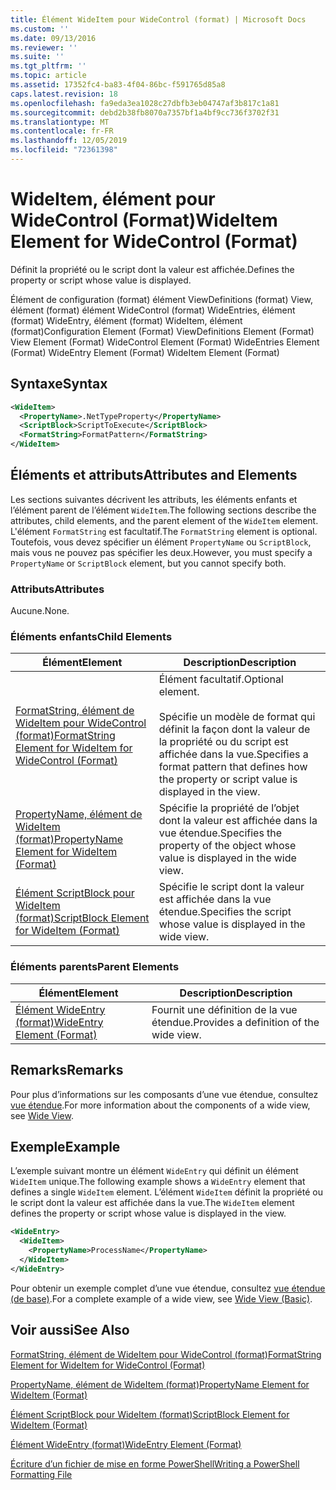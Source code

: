 ```yaml
---
title: Élément WideItem pour WideControl (format) | Microsoft Docs
ms.custom: ''
ms.date: 09/13/2016
ms.reviewer: ''
ms.suite: ''
ms.tgt_pltfrm: ''
ms.topic: article
ms.assetid: 17352fc4-ba83-4f04-86bc-f591765d85a8
caps.latest.revision: 18
ms.openlocfilehash: fa9eda3ea1028c27dbfb3eb04747af3b817c1a81
ms.sourcegitcommit: debd2b38fb8070a7357bf1a4bf9cc736f3702f31
ms.translationtype: MT
ms.contentlocale: fr-FR
ms.lasthandoff: 12/05/2019
ms.locfileid: "72361398"
---
```

# <a name="wideitem-element-for-widecontrol-format"></a><span data-ttu-id="62f38-102">WideItem, élément pour WideControl (Format)</span><span class="sxs-lookup"><span data-stu-id="62f38-102">WideItem Element for WideControl (Format)</span></span>

<span data-ttu-id="62f38-103">Définit la propriété ou le script dont la valeur est affichée.</span><span class="sxs-lookup"><span data-stu-id="62f38-103">Defines the property or script whose value is displayed.</span></span>

<span data-ttu-id="62f38-104">Élément de configuration (format) élément ViewDefinitions (format) View, élément (format) élément WideControl (format) WideEntries, élément (format) WideEntry, élément (format) WideItem, élément (format)</span><span class="sxs-lookup"><span data-stu-id="62f38-104">Configuration Element (Format) ViewDefinitions Element (Format) View Element (Format) WideControl Element (Format) WideEntries Element (Format) WideEntry Element (Format) WideItem Element (Format)</span></span>

## <a name="syntax"></a><span data-ttu-id="62f38-105">Syntaxe</span><span class="sxs-lookup"><span data-stu-id="62f38-105">Syntax</span></span>

```xml
<WideItem>
  <PropertyName>.NetTypeProperty</PropertyName>
  <ScriptBlock>ScriptToExecute</ScriptBlock>
  <FormatString>FormatPattern</FormatString>
</WideItem>
```

## <a name="attributes-and-elements"></a><span data-ttu-id="62f38-106">Éléments et attributs</span><span class="sxs-lookup"><span data-stu-id="62f38-106">Attributes and Elements</span></span>

<span data-ttu-id="62f38-107">Les sections suivantes décrivent les attributs, les éléments enfants et l’élément parent de l’élément `WideItem`.</span><span class="sxs-lookup"><span data-stu-id="62f38-107">The following sections describe the attributes, child elements, and the parent element of the `WideItem` element.</span></span> <span data-ttu-id="62f38-108">L'élément `FormatString` est facultatif.</span><span class="sxs-lookup"><span data-stu-id="62f38-108">The `FormatString` element is optional.</span></span> <span data-ttu-id="62f38-109">Toutefois, vous devez spécifier un élément `PropertyName` ou `ScriptBlock`, mais vous ne pouvez pas spécifier les deux.</span><span class="sxs-lookup"><span data-stu-id="62f38-109">However, you must specify a `PropertyName` or `ScriptBlock` element, but you cannot specify both.</span></span>

### <a name="attributes"></a><span data-ttu-id="62f38-110">Attributs</span><span class="sxs-lookup"><span data-stu-id="62f38-110">Attributes</span></span>

<span data-ttu-id="62f38-111">Aucune.</span><span class="sxs-lookup"><span data-stu-id="62f38-111">None.</span></span>

### <a name="child-elements"></a><span data-ttu-id="62f38-112">Éléments enfants</span><span class="sxs-lookup"><span data-stu-id="62f38-112">Child Elements</span></span>

|<span data-ttu-id="62f38-113">Élément</span><span class="sxs-lookup"><span data-stu-id="62f38-113">Element</span></span>|<span data-ttu-id="62f38-114">Description</span><span class="sxs-lookup"><span data-stu-id="62f38-114">Description</span></span>|
|-------------|-----------------|
|[<span data-ttu-id="62f38-115">FormatString, élément de WideItem pour WideControl (format)</span><span class="sxs-lookup"><span data-stu-id="62f38-115">FormatString Element for WideItem for WideControl (Format)</span></span>](./formatstring-element-for-wideitem-for-widecontrol-format.md)|<span data-ttu-id="62f38-116">Élément facultatif.</span><span class="sxs-lookup"><span data-stu-id="62f38-116">Optional element.</span></span><br /><br /> <span data-ttu-id="62f38-117">Spécifie un modèle de format qui définit la façon dont la valeur de la propriété ou du script est affichée dans la vue.</span><span class="sxs-lookup"><span data-stu-id="62f38-117">Specifies a format pattern that defines how the property or script value is displayed in the view.</span></span>|
|[<span data-ttu-id="62f38-118">PropertyName, élément de WideItem (format)</span><span class="sxs-lookup"><span data-stu-id="62f38-118">PropertyName Element for WideItem (Format)</span></span>](./propertyname-element-for-wideitem-for-widecontrol-format.md)|<span data-ttu-id="62f38-119">Spécifie la propriété de l’objet dont la valeur est affichée dans la vue étendue.</span><span class="sxs-lookup"><span data-stu-id="62f38-119">Specifies the property of the object whose value is displayed in the wide view.</span></span>|
|[<span data-ttu-id="62f38-120">Élément ScriptBlock pour WideItem (format)</span><span class="sxs-lookup"><span data-stu-id="62f38-120">ScriptBlock Element for WideItem (Format)</span></span>](./scriptblock-element-for-wideitem-for-widecontrol-format.md)|<span data-ttu-id="62f38-121">Spécifie le script dont la valeur est affichée dans la vue étendue.</span><span class="sxs-lookup"><span data-stu-id="62f38-121">Specifies the script whose value is displayed in the wide view.</span></span>|

### <a name="parent-elements"></a><span data-ttu-id="62f38-122">Éléments parents</span><span class="sxs-lookup"><span data-stu-id="62f38-122">Parent Elements</span></span>

|<span data-ttu-id="62f38-123">Élément</span><span class="sxs-lookup"><span data-stu-id="62f38-123">Element</span></span>|<span data-ttu-id="62f38-124">Description</span><span class="sxs-lookup"><span data-stu-id="62f38-124">Description</span></span>|
|-------------|-----------------|
|[<span data-ttu-id="62f38-125">Élément WideEntry (format)</span><span class="sxs-lookup"><span data-stu-id="62f38-125">WideEntry Element (Format)</span></span>](./wideentry-element-for-widecontrol-format.md)|<span data-ttu-id="62f38-126">Fournit une définition de la vue étendue.</span><span class="sxs-lookup"><span data-stu-id="62f38-126">Provides a definition of the wide view.</span></span>|

## <a name="remarks"></a><span data-ttu-id="62f38-127">Remarks</span><span class="sxs-lookup"><span data-stu-id="62f38-127">Remarks</span></span>

<span data-ttu-id="62f38-128">Pour plus d’informations sur les composants d’une vue étendue, consultez [vue étendue](./creating-a-wide-view.md).</span><span class="sxs-lookup"><span data-stu-id="62f38-128">For more information about the components of a wide view, see [Wide View](./creating-a-wide-view.md).</span></span>

## <a name="example"></a><span data-ttu-id="62f38-129">Exemple</span><span class="sxs-lookup"><span data-stu-id="62f38-129">Example</span></span>

<span data-ttu-id="62f38-130">L’exemple suivant montre un élément `WideEntry` qui définit un élément `WideItem` unique.</span><span class="sxs-lookup"><span data-stu-id="62f38-130">The following example shows a `WideEntry` element that defines a single `WideItem` element.</span></span> <span data-ttu-id="62f38-131">L’élément `WideItem` définit la propriété ou le script dont la valeur est affichée dans la vue.</span><span class="sxs-lookup"><span data-stu-id="62f38-131">The `WideItem` element defines the property or script whose value is displayed in the view.</span></span>

```xml
<WideEntry>
  <WideItem>
    <PropertyName>ProcessName</PropertyName>
  </WideItem>
</WideEntry>
```

<span data-ttu-id="62f38-132">Pour obtenir un exemple complet d’une vue étendue, consultez [vue étendue (de base)](./wide-view-basic.md).</span><span class="sxs-lookup"><span data-stu-id="62f38-132">For a complete example of a wide view, see [Wide View (Basic)](./wide-view-basic.md).</span></span>

## <a name="see-also"></a><span data-ttu-id="62f38-133">Voir aussi</span><span class="sxs-lookup"><span data-stu-id="62f38-133">See Also</span></span>

[<span data-ttu-id="62f38-134">FormatString, élément de WideItem pour WideControl (format)</span><span class="sxs-lookup"><span data-stu-id="62f38-134">FormatString Element for WideItem for WideControl (Format)</span></span>](./formatstring-element-for-wideitem-for-widecontrol-format.md)

[<span data-ttu-id="62f38-135">PropertyName, élément de WideItem (format)</span><span class="sxs-lookup"><span data-stu-id="62f38-135">PropertyName Element for WideItem (Format)</span></span>](./propertyname-element-for-wideitem-for-widecontrol-format.md)

[<span data-ttu-id="62f38-136">Élément ScriptBlock pour WideItem (format)</span><span class="sxs-lookup"><span data-stu-id="62f38-136">ScriptBlock Element for WideItem (Format)</span></span>](./scriptblock-element-for-wideitem-for-widecontrol-format.md)

[<span data-ttu-id="62f38-137">Élément WideEntry (format)</span><span class="sxs-lookup"><span data-stu-id="62f38-137">WideEntry Element (Format)</span></span>](./wideentry-element-for-widecontrol-format.md)

[<span data-ttu-id="62f38-138">Écriture d’un fichier de mise en forme PowerShell</span><span class="sxs-lookup"><span data-stu-id="62f38-138">Writing a PowerShell Formatting File</span></span>](./writing-a-powershell-formatting-file.md)
